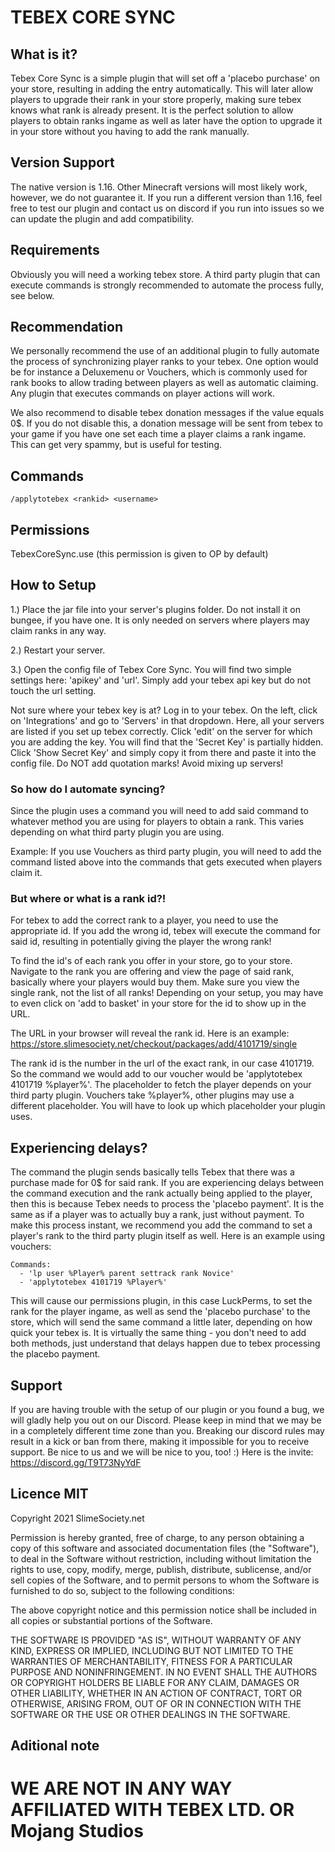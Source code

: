 # TEBEX CORE SYNC

## What is it?

Tebex Core Sync is a simple plugin that will set off a 'placebo purchase' on your store, resulting in adding the entry automatically. This will later allow players to upgrade their rank in your store properly, making sure tebex knows what rank is already present. It is the perfect solution to allow players to obtain ranks ingame as well as later have the option to upgrade it in your store without you having to add the rank manually.

## Version Support

The native version is 1.16. Other Minecraft versions will most likely work, however, we do not guarantee it. If you run a different version than 1.16, feel free to test our plugin and contact us on discord if you run into issues so we can update the plugin and add compatibility.

## Requirements

Obviously you will need a working tebex store. A third party plugin that can execute commands is strongly recommended to automate the process fully, see below.

## Recommendation

We personally recommend the use of an additional plugin to fully automate the process of synchronizing player ranks to your tebex. One option would be for instance a Deluxemenu or Vouchers, which is commonly used for rank books to allow trading between players as well as automatic claiming. Any plugin that executes commands on player actions will work.

We also recommend to disable tebex donation messages if the value equals 0$. If you do not disable this, a donation message will be sent from tebex to your game if you have one set each time a player claims a rank ingame. This can get very spammy, but is useful for testing.

## Commands

    /applytotebex <rankid> <username>

## Permissions

TebexCoreSync.use (this permission is given to OP by default)

## How to Setup

1.) Place the jar file into your server's plugins folder. Do not install it on bungee, if you have one. It is only needed on servers where players may claim ranks in any way.

2.) Restart your server.

3.) Open the config file of Tebex Core Sync. You will find two simple settings here: 'apikey' and 'url'. Simply add your tebex api key but do not touch the url setting.

Not sure where your tebex key is at? Log in to your tebex. On the left, click on 'Integrations' and go to 'Servers' in that dropdown. Here, all your servers are listed if you set up tebex correctly. Click 'edit' on the server for which you are adding the key. You will find that the 'Secret Key' is partially hidden. Click 'Show Secret Key' and simply copy it from there and paste it into the config file. Do NOT add quotation marks! Avoid mixing up servers!

### So how do I automate syncing?

Since the plugin uses a command you will need to add said command to whatever method you are using for players to obtain a rank. This varies depending on what third party plugin you are using.

Example: If you use Vouchers as third party plugin, you will need to add the command listed above into the commands that gets executed when players claim it.

### But where or what is a rank id?!

For tebex to add the correct rank to a player, you need to use the appropriate id. If you add the wrong id, tebex will execute the command for said id, resulting in potentially giving the player the wrong rank!

To find the id's of each rank you offer in your store, go to your store. Navigate to the rank you are offering and view the page of said rank, basically where your players would buy them. Make sure you view the single rank, not the list of all ranks! Depending on your setup, you may have to even click on 'add to basket' in your store for the id to show up in the URL.

The URL in your browser will reveal the rank id. Here is an example:
https://store.slimesociety.net/checkout/packages/add/4101719/single

The rank id is the number in the url of the exact rank, in our case 4101719. So the command we would add to our voucher would be 'applytotebex 4101719 %player%'. The placeholder to fetch the player depends on your third party plugin. Vouchers take %player%, other plugins may use a different placeholder. You will have to look up which placeholder your plugin uses.

## Experiencing delays?

The command the plugin sends basically tells Tebex that there was a purchase made for 0$ for said rank. If you are experiencing delays between the command execution and the rank actually being applied to the player, then this is because Tebex needs to process the 'placebo payment'. It is the same as if a player was to actually buy a rank, just without payment. To make this process instant, we recommend you add the command to set a player's rank to the third party plugin itself as well. Here is an example using vouchers:

    Commands:
      - 'lp user %Player% parent settrack rank Novice'
      - 'applytotebex 4101719 %Player%'

This will cause our permissions plugin, in this case LuckPerms, to set the rank for the player ingame, as well as send the 'placebo purchase' to the store, which will send the same command a little later, depending on how quick your tebex is. It is virtually the same thing - you don't need to add both methods, just understand that delays happen due to tebex processing the placebo payment.

## Support

If you are having trouble with the setup of our plugin or you found a bug, we will gladly help you out on our Discord.
Please keep in mind that we may be in a completely different time zone than you. Breaking our discord rules may result in a kick or ban from there, making it impossible for you to receive support. Be nice to us and we will be nice to you, too! :)
Here is the invite: https://discord.gg/T9T73NyYdF


## Licence MIT

Copyright 2021 SlimeSociety.net

Permission is hereby granted, free of charge, to any person obtaining a copy of this software and associated documentation files (the "Software"), to deal in the Software without restriction, including without limitation the rights to use, copy, modify, merge, publish, distribute, sublicense, and/or sell copies of the Software, and to permit persons to whom the Software is furnished to do so, subject to the following conditions:

The above copyright notice and this permission notice shall be included in all copies or substantial portions of the Software.

THE SOFTWARE IS PROVIDED "AS IS", WITHOUT WARRANTY OF ANY KIND, EXPRESS OR IMPLIED, INCLUDING BUT NOT LIMITED TO THE WARRANTIES OF MERCHANTABILITY, FITNESS FOR A PARTICULAR PURPOSE AND NONINFRINGEMENT. IN NO EVENT SHALL THE AUTHORS OR COPYRIGHT HOLDERS BE LIABLE FOR ANY CLAIM, DAMAGES OR OTHER LIABILITY, WHETHER IN AN ACTION OF CONTRACT, TORT OR OTHERWISE, ARISING FROM, OUT OF OR IN CONNECTION WITH THE SOFTWARE OR THE USE OR OTHER DEALINGS IN THE SOFTWARE.

## Aditional note

# WE ARE NOT IN ANY WAY AFFILIATED WITH TEBEX LTD. OR Mojang Studios